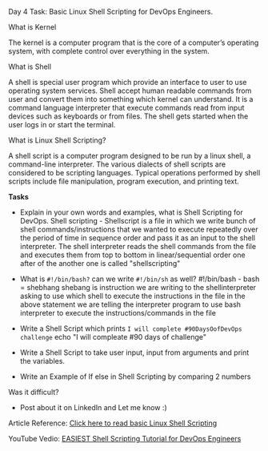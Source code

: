 Day 4 Task: Basic Linux Shell Scripting for DevOps Engineers.

 What is Kernel

 The kernel is a computer program that is the core of a computer’s operating system, with complete control over everything in the system.
 
 What is Shell

 A shell is special user program which provide an interface to user to use operating system services. Shell accept human readable commands from user and convert them into something which kernel can understand. It is a command language interpreter that execute commands read from input devices such as keyboards or from files. The shell gets started when the user logs in or start the terminal.
 
 What is Linux Shell Scripting?

 A shell script is a computer program designed to be run by a linux shell, a command-line interpreter. The various dialects of shell scripts are considered to be scripting languages. Typical operations performed by shell scripts include file manipulation, program execution, and printing text.

 **Tasks**

 - Explain in your own words and examples, what is Shell Scripting for DevOps.
   Shell scripting - Shellscript is a file in which we write bunch of shell commands/instructions that we wanted to execute repeatedly over the period of time in sequence order and pass it as an input to the shell interpreter. The shell interpreter reads the shell commands from the file and executes them from top to bottom in linear/sequential order one after of the another one is called "shellscripting"

 - What is `#!/bin/bash?` can we write `#!/bin/sh` as well?
   #!/bin/bash - bash = shebhang
       shebang is instruction we are writing to the shellinterpreter asking to use which shell to execute the instructions in the file
       in the above statement we are telling the interpreter program to use bash interpreter to execute the instructions/commands in the file


 - Write a Shell Script which prints `I will complete #90DaysOofDevOps challenge`
    echo "I will compleate #90 days of challenge"

 - Write a Shell Script to take user input, input from arguments and print the variables.
    

 - Write an Example of If else in Shell Scripting by comparing 2 numbers


 Was it difficult?
 
 - Post about it on LinkedIn and Let me know :)

 Article Reference: [Click here to read basic Linux Shell Scripting](https://devopscube.com/linux-shell-scripting-for-devops/)

 YouTube Vedio: [EASIEST Shell Scripting Tutorial for DevOps Engineers](https://www.youtube.com/watch?v=_-D6gkRj7xc&list=PLlfy9GnSVerQr-Se9JRE_tZJk3OUoHCkh&index=3)